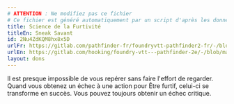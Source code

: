 ```yaml
---
# ATTENTION : Ne modifiez pas ce fichier
# Ce fichier est généré automatiquement par un script d'après les données du module Foundry VTT officiel et de sa traduction
title: Science de la Furtivité
titleEn: Sneak Savant
id: 2Nu4ZdKQM8hx8x5D
urlFr: https://gitlab.com/pathfinder-fr/foundryvtt-pathfinder2-fr/-/blob/master/data/feats/2Nu4ZdKQM8hx8x5D.htm
urlEn: https://gitlab.com/hooking/foundry-vtt---pathfinder-2e/-/blob/master/packs/data/feats.db/sneak-savant.json
layout: dons
---
```

Il est presque impossible de vous repérer sans faire l'effort de regarder. Quand vous obtenez un échec à une action pour Être furtif, celui-ci se transforme en succès. Vous pouvez toujours obtenir un échec critique.
